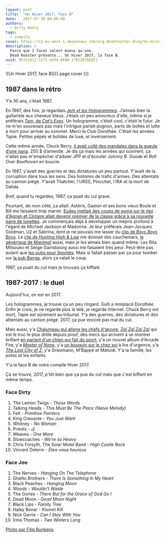 ```yaml
---
layout: post
title:  "Un Hiver 2017, face B"
date:   2017-07-30 08:00:00
authors:
  - Dirty Henry
tags:
  - compile
cover: https://s3-eu-west-1.amazonaws.com/org.deadrooster.blog/Un-Hiver-2017-face-B.png
description: >
  Parce que 2 faces valent mieux qu'une.
  Dead Rooster présente... Un Hiver 2017, la face B.
uuid: 9D311812-5275-4204-8E6B-17813076EEF2
---
```


![Un Hiver 2017, face B]({{ page.cover }})

## 1987 dans le rétro

Y’a 30 ans, c’était 1987.

En 1987, des fois, je regardais [*Jem et les Hologrammes*][jem]. J’aimais bien la guitariste aux cheveux bleus. J’étais un peu amoureux d'elle, même si je préférais [Tam, de *Cat’s Eyes*][tam]. Un hologramme, c’était cool, c'était le futur. Je ne m'en souvenais pas mais l'intrigue parlait pognon, parts de boîtes et lutte à mort pour arriver au sommet. Merci le Club Dorothée. C’était les années Tapie. Petites pépés et bolides de luxe, et inversement.

Cette même année, Chuck Berry, [il avait collé des mandales dans la gueule d’une nana][chuck]. 250 $ d’amende. Je dis ça mais les années qui suivirent, ça n'allait pas m'empêcher d'aduler JPP et d'écouter *Johnny B. Goode* et *Roll Over Beethoven* en boucle.

En 1987, y'avait des guerres et des dictatures un peu partout. Y'avait de la corruption dans tous les sens. Des histoires de trafic d'armes. Des attentats au camion piégé. Y'avait Thatcher, l'URSS, Pinochet, l'IRA et la mort de Dalida.

Bref, quand tu regardes, 1987, ça puait du cul grave.

Pourtant, de mon côté, ça allait. Astérix, Gaston et ses bons vieux Boule et Bill me faisaient trop marrer. [Eudes mettait des coups de poing sur le nez d'Agnan et Clotaire allait devenir premier de la classe grâce à sa nouvelle paire de lunettes][petit-nicolas]. Je commençais déjà à développer un mépris profond à l'égard de Michael Jackson et Madonna. Je leur préférais Jean-Jacques Goldman, U2 et Sabrina, dont je ne pouvais me lasser du [clip de *Boys Boys Boys*][sabrina]. Le [clip de *Hunting High & Low*][a-ha] me donnait des cauchemars, [le générique de *Manimal*][manimal] aussi, mais je les aimais bien quand même. Les Rita Mitsouko et Serge Gainsbourg aussi me faisaient très peur. Peut-être pas autant que [les pubs pour Spontex][spontex]. Mais si fallait passer par ça pour tomber sur [la pub Banga][banga], alors ça valait le coup.

1987, ça puait du cul mais je trouvais ça kiffant.

## 1987-2017 : le duel

Aujourd'hui, on est en 2017.

Les hologrammes, je trouve ça un peu ringard. Gulli a remplacé Dorothée. Enfin je crois, je ne regarde plus la télé, je regarde Internet. Chuck Berry est mort, Tapie est sûrement au tribunal. Y'a des guerres, des dictatures et des attentats au camion piégé. 2017, ça pue encore pas mal du cul.

Mais aussi, y'a [Chalumeau qui aligne les chefs d'œuvre][vip], [*Zaï Zaï Zaï Zaï*][zai] qui est le truc le plus drôle depuis piouf, des mecs qui arrivent à se montrer brillant [en parlant d'un chien qui fait du sport][airbud], y'a un nouvel album d'Arcade Fire, y'a [*Master of None*][masterofnone], y'a [un bouquin sur le chez soi][chezsoi] à lire d'urgence, y'a [*The Lost City of Z*][lostcityofz], y'a Griezmann, M'Bappé et Matuidi. Y'a la famille, les potes et les enfants.

Y'a la face B de notre compile Hiver 2017.

Ça se trouve, 2017, p'têt bien que ça pue du cul mais que c'est kiffant en même temps.

<div id='hiver-2017-playlist'
     class="dr-playlist"
     dr-spotify-id="5LS3I2HtqhYjSGEDTv94EZ"
     dr-spotify-user="guiguilele">
</div>

### Face Dirty

1. The Lemon Twigs - *These Words*
1. Talking Heads - *This Must Be The Place (Naive Melody)*
1. Felt - *Primitive Painters*
1. King Creosote - *You Just Want*
1. Whitney - *No Woman*
1. Priests - *Jj*
1. Weaves - *One More*
1. Slowcoaches - *We're so Heavy*
1. Chris Forsyth, The Solar Motel Band - *High Castle Rock*
1. Vincent Delerm - *Êtes-vous heureux*

### Face Joe

1. The Nerves - *Hanging On The Telephone*
1. Ghetto Brothers - *There Is Something In My Heart*
1. Black Peaches - *Hanging Moon*
1. Woods - *Wouldn't Waste*
1. The Gories - *There But for the Grace of God Go I*
1. Dead Moon - *Dead Moon Night*
1. Black Lips - *Family Tree*
1. Haley Bonar - *Kismet Kill*
1. Nick Garrie - *Can I Stay With You*
1. Irma Thomas - *Two Winters Long*

[Photo par Filip Bunkens](https://unsplash.com/photos/R5SrmZPoO40).

[jem]: http://www.dailymotion.com/video/x11ek96_jem-et-les-hologrammes-saison-1-episode-02_webcam
[tam]: http://img05.deviantart.net/984c/i/2013/196/3/8/hitomi_cat_s_eye_card_by_k_nasteam-d6dng7i.png
[chuck]: http://www.nytimes.com/2003/02/23/us/sweet-tunes-fast-beats-and-a-hard-edge.html?pagewanted=5
[petit-nicolas]: https://fr.wikipedia.org/wiki/Le_Petit_Nicolas
[sabrina]: https://www.youtube.com/watch?v=e2whTQgYHOs
[a-ha]: https://www.youtube.com/watch?v=e2whTQgYHOs
[manimal]: https://www.youtube.com/watch?v=GM9VL4Bc_Ds
[spontex]: http://www.ina.fr/video/PUB3784059111
[vip]: http://www.rtl.fr/culture/arts-spectacles/vip-de-laurent-chalumeau-l-un-des-meilleurs-polars-du-moment-7788124645
[zai]: http://next.liberation.fr/livres/2016/02/19/zai-zai-zai-zai-voila-les-poulets_1434588
[airbud]: https://theringer.com/air-bud-movies-20th-anniversary-d22b34c82326
[masterofnone]: https://fr.wikipedia.org/wiki/Master_of_None
[chezsoi]: http://next.liberation.fr/vous/2015/04/14/mona-chollet-pour-une-revolution-domestique_1233018
[lostcityofz]: http://www.allocine.fr/film/fichefilm_gen_cfilm=223754.html
[banga]: http://www.dailymotion.com/video/x9tm8y
